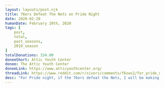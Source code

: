 ```yaml
---
layout: layouts/post.njk
title: 76ers Defeat The Nets on Pride Night
date: 2020-02-20
humanDate: February 20th, 2020
tags: [
    post,
    total,
    past_seasons,
    2019_season
]
totalDonations: 334.00
doneeShort: Attic Youth Center
donee: The Attic Youth Center
doneeLink: https://www.atticyouthcenter.org/
threadLink: https://www.reddit.com/r/sixers/comments/f6zws2/for_pride_night_if_the_76ers_defeat_the_nets_i/
desc: "For Pride night, if the 76ers defeat the Nets, I will be making a $50 donation to the Attic Youth Center in Philadelphia. Who’s with me?!"
---
```




